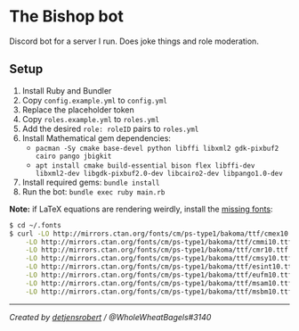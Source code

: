 # The Bishop bot

Discord bot for a server I run. Does joke things and role moderation.

## Setup

1. Install Ruby and Bundler
2. Copy `config.example.yml` to `config.yml`
3. Replace the placeholder token
4. Copy `roles.example.yml` to `roles.yml`
5. Add the desired `role: roleID` pairs to `roles.yml`
6. Install Mathematical gem dependencies:
   -  `pacman -Sy cmake base-devel python libffi libxml2 gdk-pixbuf2 cairo pango jbigkit`
   -  `apt install cmake build-essential bison flex libffi-dev libxml2-dev libgdk-pixbuf2.0-dev libcairo2-dev libpango1.0-dev`
7. Install required gems: `bundle install`
8. Run the bot: `bundle exec ruby main.rb`

**Note:** if LaTeX equations are rendering weirdly, install the [missing fonts](https://github.com/gjtorikian/mathematical#fonts-and-special-notices-for-mac-os-x):

```sh
$ cd ~/.fonts
$ curl -LO http://mirrors.ctan.org/fonts/cm/ps-type1/bakoma/ttf/cmex10.ttf \
    -LO http://mirrors.ctan.org/fonts/cm/ps-type1/bakoma/ttf/cmmi10.ttf \
    -LO http://mirrors.ctan.org/fonts/cm/ps-type1/bakoma/ttf/cmr10.ttf \
    -LO http://mirrors.ctan.org/fonts/cm/ps-type1/bakoma/ttf/cmsy10.ttf \
    -LO http://mirrors.ctan.org/fonts/cm/ps-type1/bakoma/ttf/esint10.ttf \
    -LO http://mirrors.ctan.org/fonts/cm/ps-type1/bakoma/ttf/eufm10.ttf \
    -LO http://mirrors.ctan.org/fonts/cm/ps-type1/bakoma/ttf/msam10.ttf \
    -LO http://mirrors.ctan.org/fonts/cm/ps-type1/bakoma/ttf/msbm10.ttf
```

-----

*Created by [detjensrobert](https://github.com/detjensrobert) / @WholeWheatBagels#3140*

